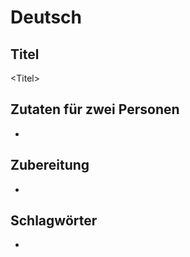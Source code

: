 # Deutsch

## Titel

\<Titel\>

## Zutaten für zwei Personen

* <Zutaten>

## Zubereitung

* <Schritte>

## Schlagwörter

* <Schlagwort>

